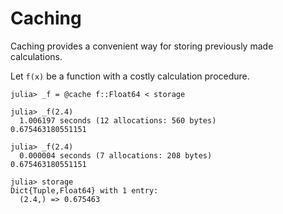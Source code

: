 # Caching

Caching provides a convenient way for storing previously made calculations.

Let `f(x)` be a function with a costly calculation procedure.

```jldoctest
julia> _f = @cache f::Float64 < storage

julia> _f(2.4)
  1.006197 seconds (12 allocations: 560 bytes)
0.675463180551151

julia> _f(2.4)
  0.000004 seconds (7 allocations: 208 bytes)
0.675463180551151

julia> storage
Dict{Tuple,Float64} with 1 entry:
  (2.4,) => 0.675463

```
